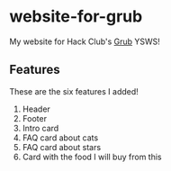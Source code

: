 # website-for-grub
My website for Hack Club's [Grub](https://grub.hackclub.com) YSWS!
## Features
These are the six features I added!
1. Header
2. Footer
3. Intro card
4. FAQ card about cats
5. FAQ card about stars
6. Card with the food I will buy from this